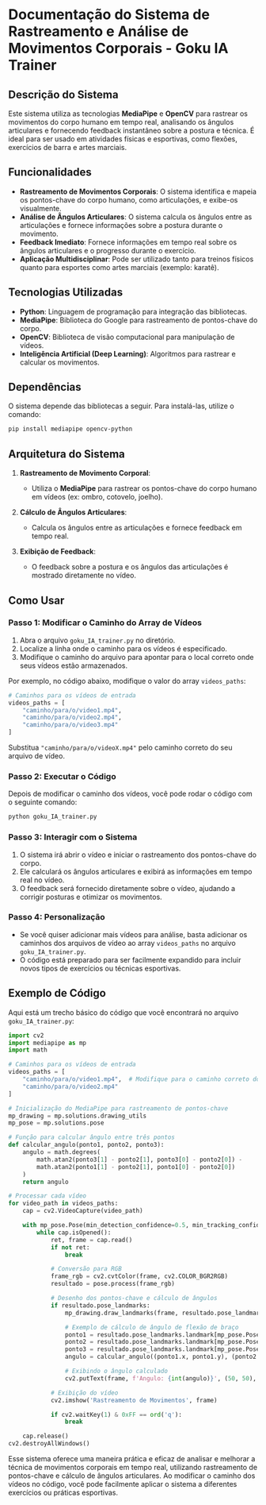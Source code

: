 

# Documentação do Sistema de Rastreamento e Análise de Movimentos Corporais - Goku IA Trainer

## Descrição do Sistema

Este sistema utiliza as tecnologias **MediaPipe** e **OpenCV** para rastrear os movimentos do corpo humano em tempo real, analisando os ângulos articulares e fornecendo feedback instantâneo sobre a postura e técnica. É ideal para ser usado em atividades físicas e esportivas, como flexões, exercícios de barra e artes marciais.

## Funcionalidades

- **Rastreamento de Movimentos Corporais**: O sistema identifica e mapeia os pontos-chave do corpo humano, como articulações, e exibe-os visualmente.
- **Análise de Ângulos Articulares**: O sistema calcula os ângulos entre as articulações e fornece informações sobre a postura durante o movimento.
- **Feedback Imediato**: Fornece informações em tempo real sobre os ângulos articulares e o progresso durante o exercício.
- **Aplicação Multidisciplinar**: Pode ser utilizado tanto para treinos físicos quanto para esportes como artes marciais (exemplo: karatê).

## Tecnologias Utilizadas

- **Python**: Linguagem de programação para integração das bibliotecas.
- **MediaPipe**: Biblioteca do Google para rastreamento de pontos-chave do corpo.
- **OpenCV**: Biblioteca de visão computacional para manipulação de vídeos.
- **Inteligência Artificial (Deep Learning)**: Algoritmos para rastrear e calcular os movimentos.

## Dependências

O sistema depende das bibliotecas a seguir. Para instalá-las, utilize o comando:

```bash
pip install mediapipe opencv-python
```

## Arquitetura do Sistema

1. **Rastreamento de Movimento Corporal**:
   - Utiliza o **MediaPipe** para rastrear os pontos-chave do corpo humano em vídeos (ex: ombro, cotovelo, joelho).
   
2. **Cálculo de Ângulos Articulares**:
   - Calcula os ângulos entre as articulações e fornece feedback em tempo real.
   
3. **Exibição de Feedback**:
   - O feedback sobre a postura e os ângulos das articulações é mostrado diretamente no vídeo.

## Como Usar

### Passo 1: Modificar o Caminho do Array de Vídeos

1. Abra o arquivo `goku_IA_trainer.py` no diretório.
2. Localize a linha onde o caminho para os vídeos é especificado.
3. Modifique o caminho do arquivo para apontar para o local correto onde seus vídeos estão armazenados.

Por exemplo, no código abaixo, modifique o valor do array `videos_paths`:

```python
# Caminhos para os vídeos de entrada
videos_paths = [
    "caminho/para/o/video1.mp4",
    "caminho/para/o/video2.mp4",
    "caminho/para/o/video3.mp4"
]
```

Substitua `"caminho/para/o/videoX.mp4"` pelo caminho correto do seu arquivo de vídeo.

### Passo 2: Executar o Código

Depois de modificar o caminho dos vídeos, você pode rodar o código com o seguinte comando:

```bash
python goku_IA_trainer.py
```

### Passo 3: Interagir com o Sistema

1. O sistema irá abrir o vídeo e iniciar o rastreamento dos pontos-chave do corpo.
2. Ele calculará os ângulos articulares e exibirá as informações em tempo real no vídeo.
3. O feedback será fornecido diretamente sobre o vídeo, ajudando a corrigir posturas e otimizar os movimentos.

### Passo 4: Personalização

- Se você quiser adicionar mais vídeos para análise, basta adicionar os caminhos dos arquivos de vídeo ao array `videos_paths` no arquivo `goku_IA_trainer.py`.
- O código está preparado para ser facilmente expandido para incluir novos tipos de exercícios ou técnicas esportivas.

## Exemplo de Código

Aqui está um trecho básico do código que você encontrará no arquivo `goku_IA_trainer.py`:

```python
import cv2
import mediapipe as mp
import math

# Caminhos para os vídeos de entrada
videos_paths = [
    "caminho/para/o/video1.mp4",  # Modifique para o caminho correto do vídeo
    "caminho/para/o/video2.mp4"
]

# Inicialização do MediaPipe para rastreamento de pontos-chave
mp_drawing = mp.solutions.drawing_utils
mp_pose = mp.solutions.pose

# Função para calcular ângulo entre três pontos
def calcular_angulo(ponto1, ponto2, ponto3):
    angulo = math.degrees(
        math.atan2(ponto3[1] - ponto2[1], ponto3[0] - ponto2[0]) -
        math.atan2(ponto1[1] - ponto2[1], ponto1[0] - ponto2[0])
    )
    return angulo

# Processar cada vídeo
for video_path in videos_paths:
    cap = cv2.VideoCapture(video_path)

    with mp_pose.Pose(min_detection_confidence=0.5, min_tracking_confidence=0.5) as pose:
        while cap.isOpened():
            ret, frame = cap.read()
            if not ret:
                break

            # Conversão para RGB
            frame_rgb = cv2.cvtColor(frame, cv2.COLOR_BGR2RGB)
            resultado = pose.process(frame_rgb)

            # Desenho dos pontos-chave e cálculo de ângulos
            if resultado.pose_landmarks:
                mp_drawing.draw_landmarks(frame, resultado.pose_landmarks, mp_pose.POSE_CONNECTIONS)

                # Exemplo de cálculo de ângulo de flexão de braço
                ponto1 = resultado.pose_landmarks.landmark[mp_pose.PoseLandmark.LEFT_SHOULDER]
                ponto2 = resultado.pose_landmarks.landmark[mp_pose.PoseLandmark.LEFT_ELBOW]
                ponto3 = resultado.pose_landmarks.landmark[mp_pose.PoseLandmark.LEFT_WRIST]
                angulo = calcular_angulo((ponto1.x, ponto1.y), (ponto2.x, ponto2.y), (ponto3.x, ponto3.y))

                # Exibindo o ângulo calculado
                cv2.putText(frame, f'Angulo: {int(angulo)}', (50, 50), cv2.FONT_HERSHEY_SIMPLEX, 1, (0, 255, 0), 2)

            # Exibição do vídeo
            cv2.imshow('Rastreamento de Movimentos', frame)

            if cv2.waitKey(1) & 0xFF == ord('q'):
                break

    cap.release()
cv2.destroyAllWindows()
```


Esse sistema oferece uma maneira prática e eficaz de analisar e melhorar a técnica de movimentos corporais em tempo real, utilizando rastreamento de pontos-chave e cálculo de ângulos articulares. Ao modificar o caminho dos vídeos no código, você pode facilmente aplicar o sistema a diferentes exercícios ou práticas esportivas.

